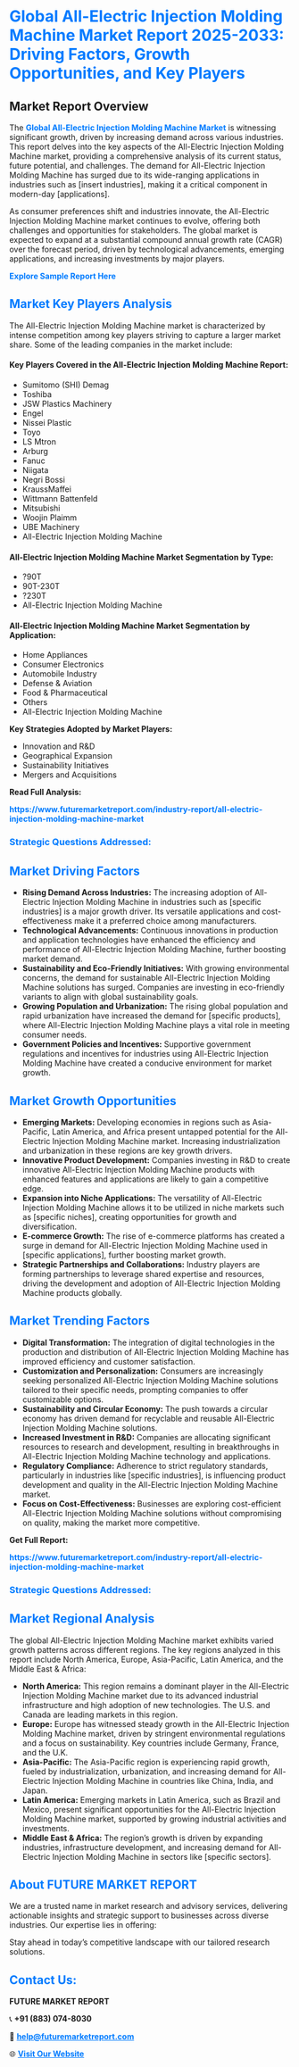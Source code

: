 <h1 style="color: #007BFF;">Global All-Electric Injection Molding Machine Market Report 2025-2033: Driving Factors, Growth Opportunities, and Key Players</h1>

<section id="overview">
<h2>Market Report Overview</h2>
<p>The <a href="https://www.futuremarketreport.com/industry-report/all-electric-injection-molding-machine-market" style="color: #007BFF; text-decoration: none;"><strong>Global All-Electric Injection Molding Machine Market</strong></a> is witnessing significant growth, driven by increasing demand across various industries. This report delves into the key aspects of the All-Electric Injection Molding Machine market, providing a comprehensive analysis of its current status, future potential, and challenges. The demand for All-Electric Injection Molding Machine has surged due to its wide-ranging applications in industries such as [insert industries], making it a critical component in modern-day [applications].</p>
<p>As consumer preferences shift and industries innovate, the All-Electric Injection Molding Machine market continues to evolve, offering both challenges and opportunities for stakeholders. The global market is expected to expand at a substantial compound annual growth rate (CAGR) over the forecast period, driven by technological advancements, emerging applications, and increasing investments by major players.</p>
</section>

<section id="overview">
<p><a href="https://www.futuremarketreport.com/request-sample/reportId=106510" style="color: #007BFF; text-decoration: none;"><strong>Explore Sample Report Here</strong></a></p>
</section>

<section id="key-players">
<h2 style="color: #007BFF;">Market Key Players Analysis</h2>
<p>The All-Electric Injection Molding Machine market is characterized by intense competition among key players striving to capture a larger market share. Some of the leading companies in the market include:</p>
<h4>Key Players Covered in the All-Electric Injection Molding Machine Report:</h4>
<ul><li>Sumitomo (SHI) Demag</li><li>Toshiba</li><li>JSW Plastics Machinery</li><li>Engel</li><li>Nissei Plastic</li><li>Toyo</li><li>LS Mtron</li><li>Arburg</li><li>Fanuc</li><li>Niigata</li><li>Negri Bossi</li><li>KraussMaffei</li><li>Wittmann Battenfeld</li><li>Mitsubishi</li><li>Woojin Plaimm</li><li>UBE Machinery</li><li>All-Electric Injection Molding Machine</li></ul>
<h4>All-Electric Injection Molding Machine Market Segmentation by Type:</h4>
<ul><li>?90T</li><li>90T-230T</li><li>?230T</li><li>All-Electric Injection Molding Machine</li></ul>

<h4>All-Electric Injection Molding Machine Market Segmentation by Application:</h4>
<ul><li>Home Appliances</li><li>Consumer Electronics</li><li>Automobile Industry</li><li>Defense &amp; Aviation</li><li>Food &amp; Pharmaceutical</li><li>Others</li><li>All-Electric Injection Molding Machine</li></ul>
<p><strong>Key Strategies Adopted by Market Players:</strong></p>
<ul>
<li>Innovation and R&D</li>
<li>Geographical Expansion</li>
<li>Sustainability Initiatives</li>
<li>Mergers and Acquisitions</li>
</ul>
</section>

<section>
<p><strong>Read Full Analysis: </strong></p><a href="https://www.futuremarketreport.com/industry-report/all-electric-injection-molding-machine-market" style="color: #007BFF; text-decoration: none;"><strong>https://www.futuremarketreport.com/industry-report/all-electric-injection-molding-machine-market</strong></a>
<h3 style="color: #007BFF;">Strategic Questions Addressed:</h3>
</section>

<section id="driving-factors">
<h2 style="color: #007BFF;">Market Driving Factors</h2>
<ul>
<li><strong>Rising Demand Across Industries:</strong> The increasing adoption of All-Electric Injection Molding Machine in industries such as [specific industries] is a major growth driver. Its versatile applications and cost-effectiveness make it a preferred choice among manufacturers.</li>
<li><strong>Technological Advancements:</strong> Continuous innovations in production and application technologies have enhanced the efficiency and performance of All-Electric Injection Molding Machine, further boosting market demand.</li>
<li><strong>Sustainability and Eco-Friendly Initiatives:</strong> With growing environmental concerns, the demand for sustainable All-Electric Injection Molding Machine solutions has surged. Companies are investing in eco-friendly variants to align with global sustainability goals.</li>
<li><strong>Growing Population and Urbanization:</strong> The rising global population and rapid urbanization have increased the demand for [specific products], where All-Electric Injection Molding Machine plays a vital role in meeting consumer needs.</li>
<li><strong>Government Policies and Incentives:</strong> Supportive government regulations and incentives for industries using All-Electric Injection Molding Machine have created a conducive environment for market growth.</li>
</ul>
</section>

<section id="growth-opportunities">
<h2 style="color: #007BFF;">Market Growth Opportunities</h2>
<ul>
<li><strong>Emerging Markets:</strong> Developing economies in regions such as Asia-Pacific, Latin America, and Africa present untapped potential for the All-Electric Injection Molding Machine market. Increasing industrialization and urbanization in these regions are key growth drivers.</li>
<li><strong>Innovative Product Development:</strong> Companies investing in R&D to create innovative All-Electric Injection Molding Machine products with enhanced features and applications are likely to gain a competitive edge.</li>
<li><strong>Expansion into Niche Applications:</strong> The versatility of All-Electric Injection Molding Machine allows it to be utilized in niche markets such as [specific niches], creating opportunities for growth and diversification.</li>
<li><strong>E-commerce Growth:</strong> The rise of e-commerce platforms has created a surge in demand for All-Electric Injection Molding Machine used in [specific applications], further boosting market growth.</li>
<li><strong>Strategic Partnerships and Collaborations:</strong> Industry players are forming partnerships to leverage shared expertise and resources, driving the development and adoption of All-Electric Injection Molding Machine products globally.</li>
</ul>
</section>

<section id="trending-factors">
<h2 style="color: #007BFF;">Market Trending Factors</h2>
<ul>
<li><strong>Digital Transformation:</strong> The integration of digital technologies in the production and distribution of All-Electric Injection Molding Machine has improved efficiency and customer satisfaction.</li>
<li><strong>Customization and Personalization:</strong> Consumers are increasingly seeking personalized All-Electric Injection Molding Machine solutions tailored to their specific needs, prompting companies to offer customizable options.</li>
<li><strong>Sustainability and Circular Economy:</strong> The push towards a circular economy has driven demand for recyclable and reusable All-Electric Injection Molding Machine solutions.</li>
<li><strong>Increased Investment in R&D:</strong> Companies are allocating significant resources to research and development, resulting in breakthroughs in All-Electric Injection Molding Machine technology and applications.</li>
<li><strong>Regulatory Compliance:</strong> Adherence to strict regulatory standards, particularly in industries like [specific industries], is influencing product development and quality in the All-Electric Injection Molding Machine market.</li>
<li><strong>Focus on Cost-Effectiveness:</strong> Businesses are exploring cost-efficient All-Electric Injection Molding Machine solutions without compromising on quality, making the market more competitive.</li>
</ul>
</section>

<section>
<p><strong>Get Full Report: </strong></p><a href="https://www.futuremarketreport.com/industry-report/all-electric-injection-molding-machine-market" style="color: #007BFF; text-decoration: none;"><strong>https://www.futuremarketreport.com/industry-report/all-electric-injection-molding-machine-market</strong></a>
<h3 style="color: #007BFF;">Strategic Questions Addressed:</h3>
</section>


<section id="regional-analysis">
<h2 style="color: #007BFF;">Market Regional Analysis</h2>
<p>The global All-Electric Injection Molding Machine market exhibits varied growth patterns across different regions. The key regions analyzed in this report include North America, Europe, Asia-Pacific, Latin America, and the Middle East & Africa:</p>
<ul>
<li><strong>North America:</strong> This region remains a dominant player in the All-Electric Injection Molding Machine market due to its advanced industrial infrastructure and high adoption of new technologies. The U.S. and Canada are leading markets in this region.</li>
<li><strong>Europe:</strong> Europe has witnessed steady growth in the All-Electric Injection Molding Machine market, driven by stringent environmental regulations and a focus on sustainability. Key countries include Germany, France, and the U.K.</li>
<li><strong>Asia-Pacific:</strong> The Asia-Pacific region is experiencing rapid growth, fueled by industrialization, urbanization, and increasing demand for All-Electric Injection Molding Machine in countries like China, India, and Japan.</li>
<li><strong>Latin America:</strong> Emerging markets in Latin America, such as Brazil and Mexico, present significant opportunities for the All-Electric Injection Molding Machine market, supported by growing industrial activities and investments.</li>
<li><strong>Middle East & Africa:</strong> The region’s growth is driven by expanding industries, infrastructure development, and increasing demand for All-Electric Injection Molding Machine in sectors like [specific sectors].</li>
</ul>
</section>

<footer>
<h2 style="color: #007BFF;">About FUTURE MARKET REPORT</h2>
<p>We are a trusted name in market research and advisory services, delivering actionable insights and strategic support to businesses across diverse industries. Our expertise lies in offering:</p>

<p>Stay ahead in today’s competitive landscape with our tailored research solutions.</p>

<h2 style="color: #007BFF;">Contact Us:</h2>
<p><strong>FUTURE MARKET REPORT</strong></p>
<p>📞 <strong>+91 (883) 074-8030</strong></p>
<p>📧 <strong><a href="mailto:help@futuremarketreport.com" style="color: #007BFF;">help@futuremarketreport.com</a></strong></p>
<p>🌐 <strong><a href="https://www.futuremarketreport.com/" style="color: #007BFF;">Visit Our Website</a></strong></p>
</footer>